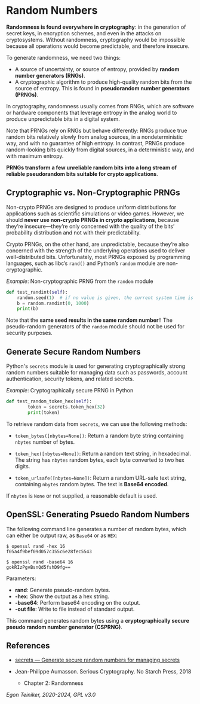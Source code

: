 # Random Numbers

**Randomness is found everywhere in cryptography**: in the generation of secret keys, in encryption schemes, and even in the attacks on cryptosystems. 
Without randomness, cryptography would be impossible because all operations would become predictable, 
and therefore insecure.

To generate randomness, we need two things:
* A source of uncertainty, or source of entropy, provided by **random number generators (RNGs)**. 
* A cryptographic algorithm to produce high-quality random bits from the source of entropy. 
   This is found in **pseudorandom number generators (PRNGs)**.

In cryptography, randomness usually comes from RNGs, which are software or hardware components 
that leverage entropy in the analog world to produce unpredictable bits in a digital system.


Note that PRNGs rely on RNGs but behave differently: RNGs produce true random bits relatively slowly 
from analog sources, in a nondeterministic way, and with no guarantee of high entropy. 
In contrast, PRNGs produce random-looking bits quickly from digital sources, in a deterministic way, 
and with maximum entropy. 

**PRNGs transform a few unreliable random bits into a long stream of reliable pseudorandom 
bits suitable for crypto applications**.


## Cryptographic vs. Non-Cryptographic PRNGs

Non-crypto PRNGs are designed to produce uniform distributions for applications such as scientific 
simulations or video games. However, we should **never use non-crypto PRNGs in crypto applications**, 
because they’re insecure—they’re only concerned with the quality of the bits’ probability distribution 
and not with their predictability. 

Crypto PRNGs, on the other hand, are unpredictable, because they’re also concerned with the strength of the 
underlying operations used to deliver well-distributed bits. 
Unfortunately, most PRNGs exposed by programming languages, such as libc’s `rand()` and Python’s `random` module 
are non-cryptographic.

_Example_: Non-cryptographic PRNG from the `random` module  
```Python
def test_randint(self):
    random.seed(1)  # if no value is given, the current system time is used
    b = random.randint(0, 1000)
    print(b)
```

Note that the **same seed results in the same random number**!!
The pseudo-random generators of the `random` module should not be used for security purposes.


## Generate Secure Random Numbers

Python's `secrets` module is used for generating cryptographically strong random numbers suitable 
for managing data such as passwords, account authentication, security tokens, and related secrets.

_Example_: Cryptographically secure PRNG in Python 
```Python
def test_random_token_hex(self):
        token = secrets.token_hex(32)
        print(token)
```
To retrieve random data from `secrets`, we can use the following methods:

* `token_bytes([nbytes=None])`: Return a random byte string containing `nbytes` number of bytes. 

* `token_hex([nbytes=None])`: Return a random text string, in hexadecimal. 
    The string has `nbytes` random bytes, each byte converted to two hex digits. 

* `token_urlsafe([nbytes=None])`: Return a random URL-safe text string, containing `nbytes` random bytes. 
    The text is **Base64 encoded**. 

If `nbytes` is `None` or not supplied, a reasonable default is used.


## OpenSSL: Generating Psuedo Random Numbers 
The following command line generates a number of random bytes, which can either be output raw, as `Base64` or as `HEX`:
```
$ openssl rand -hex 16
f05a4f9bef09d057c355c6e28fec5543

$ openssl rand -base64 16
gokRIzPgvBsnQd5fshD9fg==
```
Parameters:
* **rand**: Generate pseudo-random bytes.
* **-hex**: Show the output as a hex string.
* **-base64**: Perform base64 encoding on the output.
* **-out file**: Write to file instead of standard output.

This command generates random bytes using a **cryptographically secure pseudo random number generator (CSPRNG)**.


## References

* [secrets — Generate secure random numbers for managing secrets](https://docs.python.org/3/library/secrets.html)

* Jean-Philippe Aumasson. Serious Cryptography. No Starch Press, 2018
    * Chapter 2: Randomness

*Egon Teiniker, 2020-2024, GPL v3.0*    